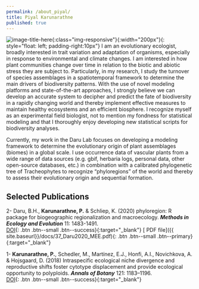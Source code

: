 ```yaml
---
permalink: /about_piyal/
title: Piyal Karunarathne
published: true
---
```


![image-title-here](/assets/images/piyal.jpg){:class="img-responsive"}{:width="200px"}{: style="float: left; padding-right:10px"}
I am an evolutionary ecologist, broadly interested in trait variation and adaptation of organisms, especially in response to environmental and climate changes. I am interested in how plant communities change over time in relation to the biotic and abiotic stress they are subject to. 
Particularly, in my research, I study the turnover of species assemblages in a spatiotemporal framework to determine the main drivers of biodiversity patterns. With the use of novel modeling platforms and state-of-the-art approaches, I strongly believe we can develop an accurate system to decipher and predict the fate of biodiversity in a rapidly changing world and thereby implement effective measures to maintain healthy ecosystems and an efficient biosphere. I recognize myself as an experimental field biologist, not to mention my fondness for statistical modeling and that I thoroughly enjoy developing new statistical scripts for biodiversity analyses.

Currently, my work in the Daru Lab focuses on developing a modeling framework to determine the evolutionary origin of plant assemblages (biomes) in a global scale. I use occurrence data of vascular plants from a wide range of data sources (e.g. gbif, herbaria logs, personal data, other open-source databases, etc.) in combination with a calibrated phylogenetic tree of Tracheophytes to recognize “phyloregions” of the world and thereby to assess their evolutionary origin and sequential formation.

## Selected Publications

2- Daru, B.H., **Karunarathne, P.** & Schliep, K. (2020) phyloregion: R package for biogeographic regionalization and macroecology. **_Methods in Ecology and Evolution_** 11: 1483-1491.<br>
  [<i class="fa fa-book" aria-hidden="true"></i> DOI](https://doi.org/10.1111/2041-210X.13478){: .btn .btn--small .btn--success}{:target="_blank"}
  [<i class="fa fa-download" aria-hidden="true"></i> PDF file]({{ site.baseurl}}/docs/37_Daru2020_MEE.pdf){: .btn .btn--small .btn--primary}{:target="_blank"}

1- **Karunarathne, P.**, Schedler, M., Martínez, E.J., Honfi, A.I., Novichkova, A. & Hojsgaard, D. (2018) Intraspecific ecological niche divergence and reproductive shifts foster cytotype displacement and provide ecological opportunity to polyploids. **_Annals of Botany_** 121: 1183–1196.<br>
  [<i class="fa fa-book" aria-hidden="true"></i> DOI](https://doi.org/10.1093/aob/mcy004){: .btn .btn--small .btn--success}{:target="_blank"}